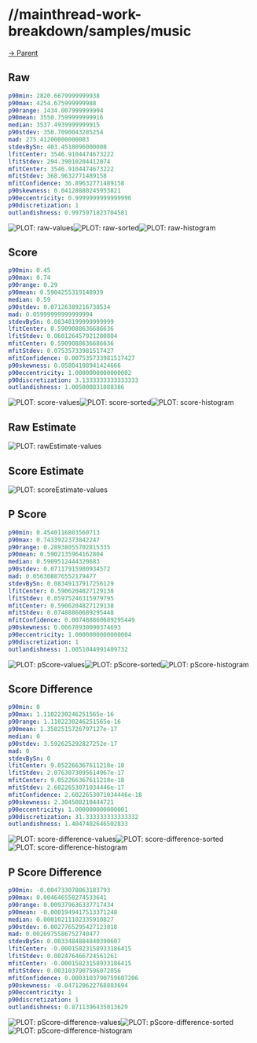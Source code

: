 
# //mainthread-work-breakdown/samples/music

[→ Parent](../..)


## Raw


```yaml
p90min: 2820.6679999999938
p90max: 4254.675999999988
p90range: 1434.007999999994
p90mean: 3550.7599999999916
median: 3537.4939999999915
p90stdev: 350.7090043285254
mad: 275.41200000000003
stdevBySn: 403.4518096000008
lfitCenter: 3546.9104474673222
lfitStdev: 294.39010204412074
mfitCenter: 3546.9104474673222
mfitStdev: 368.9632771489158
mfitConfidence: 36.89632771489158
p90skewness: 0.04128880245953821
p90eccentricity: 0.9999999999999996
p90discretization: 1
outlandishness: 0.9975971823704581

```

![PLOT: raw-values](./raw/values.svg)![PLOT: raw-sorted](./raw/sorted.svg)![PLOT: raw-histogram](./raw/histogram.svg)
## Score


```yaml
p90min: 0.45
p90max: 0.74
p90range: 0.29
p90mean: 0.5904255319148939
median: 0.59
p90stdev: 0.07126389216738534
mad: 0.05999999999999994
stdevBySn: 0.08348199999999999
lfitCenter: 0.5909088636686636
lfitStdev: 0.060126457921200804
mfitCenter: 0.5909088636686636
mfitStdev: 0.07535733981517427
mfitConfidence: 0.007535733981517427
p90skewness: 0.05804108941424666
p90eccentricity: 1.0000000000000002
p90discretization: 3.1333333333333333
outlandishness: 1.005000831088386

```

![PLOT: score-values](./score/values.svg)![PLOT: score-sorted](./score/sorted.svg)![PLOT: score-histogram](./score/histogram.svg)
## Raw Estimate

![PLOT: rawEstimate-values](./rawEstimate/values.svg)
## Score Estimate

![PLOT: scoreEstimate-values](./scoreEstimate/values.svg)
## P Score


```yaml
p90min: 0.4540116803560713
p90max: 0.7433922373842247
p90range: 0.28938055702815335
p90mean: 0.5902135964162804
median: 0.5909512444320683
p90stdev: 0.07117915980934572
mad: 0.056308876552179477
stdevBySn: 0.08349137917256129
lfitCenter: 0.5906204827129138
lfitStdev: 0.05975246315979795
mfitCenter: 0.5906204827129138
mfitStdev: 0.07488860689295448
mfitConfidence: 0.007488860689295449
p90skewness: 0.06678930090374693
p90eccentricity: 1.0000000000000004
p90discretization: 1
outlandishness: 1.0051044991409732

```

![PLOT: pScore-values](./pScore/values.svg)![PLOT: pScore-sorted](./pScore/sorted.svg)![PLOT: pScore-histogram](./pScore/histogram.svg)
## Score Difference


```yaml
p90min: 0
p90max: 1.1102230246251565e-16
p90range: 1.1102230246251565e-16
p90mean: 1.3582515726797127e-17
median: 0
p90stdev: 3.592625292827252e-17
mad: 0
stdevBySn: 0
lfitCenter: 9.052266367611218e-18
lfitStdev: 2.0763073095614967e-17
mfitCenter: 9.052266367611218e-18
mfitStdev: 2.6022653071034446e-17
mfitConfidence: 2.6022653071034446e-18
p90skewness: 2.304508210444721
p90eccentricity: 1.000000000000001
p90discretization: 31.333333333333332
outlandishness: 1.4047402646502833

```

![PLOT: score-difference-values](./score-difference/values.svg)![PLOT: score-difference-sorted](./score-difference/sorted.svg)![PLOT: score-difference-histogram](./score-difference/histogram.svg)
## P Score Difference


```yaml
p90min: -0.004733078063183793
p90max: 0.004646558274533641
p90range: 0.009379636337717434
p90mean: -0.0001949417513371248
median: 0.00010211102335910827
p90stdev: 0.0027765295427123818
mad: 0.0026975586752740477
stdevBySn: 0.0033484884840390607
lfitCenter: -0.00015823158933186415
lfitStdev: 0.002476466724561261
mfitCenter: -0.00015823158933186415
mfitStdev: 0.0031037907596072056
mfitConfidence: 0.0003103790759607206
p90skewness: -0.047120622768883694
p90eccentricity: 1
p90discretization: 1
outlandishness: 0.8711396435013629

```

![PLOT: pScore-difference-values](./pScore-difference/values.svg)![PLOT: pScore-difference-sorted](./pScore-difference/sorted.svg)![PLOT: pScore-difference-histogram](./pScore-difference/histogram.svg)